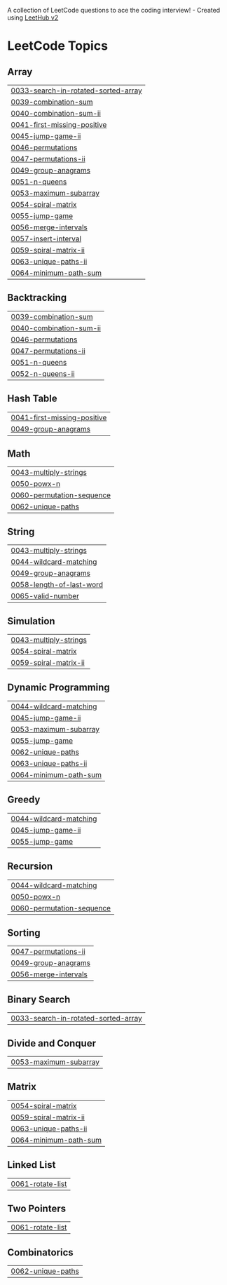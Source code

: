 A collection of LeetCode questions to ace the coding interview! - Created using [LeetHub v2](https://github.com/arunbhardwaj/LeetHub-2.0)
<!---LeetCode Topics Start-->
# LeetCode Topics
## Array
|  |
| ------- |
| [0033-search-in-rotated-sorted-array](https://github.com/Geetha2503/Daily-Coding-Challenge/tree/master/0033-search-in-rotated-sorted-array) |
| [0039-combination-sum](https://github.com/Geetha2503/Daily-Coding-Challenge/tree/master/0039-combination-sum) |
| [0040-combination-sum-ii](https://github.com/Geetha2503/Daily-Coding-Challenge/tree/master/0040-combination-sum-ii) |
| [0041-first-missing-positive](https://github.com/Geetha2503/Daily-Coding-Challenge/tree/master/0041-first-missing-positive) |
| [0045-jump-game-ii](https://github.com/Geetha2503/Daily-Coding-Challenge/tree/master/0045-jump-game-ii) |
| [0046-permutations](https://github.com/Geetha2503/Daily-Coding-Challenge/tree/master/0046-permutations) |
| [0047-permutations-ii](https://github.com/Geetha2503/Daily-Coding-Challenge/tree/master/0047-permutations-ii) |
| [0049-group-anagrams](https://github.com/Geetha2503/Daily-Coding-Challenge/tree/master/0049-group-anagrams) |
| [0051-n-queens](https://github.com/Geetha2503/Daily-Coding-Challenge/tree/master/0051-n-queens) |
| [0053-maximum-subarray](https://github.com/Geetha2503/Daily-Coding-Challenge/tree/master/0053-maximum-subarray) |
| [0054-spiral-matrix](https://github.com/Geetha2503/Daily-Coding-Challenge/tree/master/0054-spiral-matrix) |
| [0055-jump-game](https://github.com/Geetha2503/Daily-Coding-Challenge/tree/master/0055-jump-game) |
| [0056-merge-intervals](https://github.com/Geetha2503/Daily-Coding-Challenge/tree/master/0056-merge-intervals) |
| [0057-insert-interval](https://github.com/Geetha2503/Daily-Coding-Challenge/tree/master/0057-insert-interval) |
| [0059-spiral-matrix-ii](https://github.com/Geetha2503/Daily-Coding-Challenge/tree/master/0059-spiral-matrix-ii) |
| [0063-unique-paths-ii](https://github.com/Geetha2503/Daily-Coding-Challenge/tree/master/0063-unique-paths-ii) |
| [0064-minimum-path-sum](https://github.com/Geetha2503/Daily-Coding-Challenge/tree/master/0064-minimum-path-sum) |
## Backtracking
|  |
| ------- |
| [0039-combination-sum](https://github.com/Geetha2503/Daily-Coding-Challenge/tree/master/0039-combination-sum) |
| [0040-combination-sum-ii](https://github.com/Geetha2503/Daily-Coding-Challenge/tree/master/0040-combination-sum-ii) |
| [0046-permutations](https://github.com/Geetha2503/Daily-Coding-Challenge/tree/master/0046-permutations) |
| [0047-permutations-ii](https://github.com/Geetha2503/Daily-Coding-Challenge/tree/master/0047-permutations-ii) |
| [0051-n-queens](https://github.com/Geetha2503/Daily-Coding-Challenge/tree/master/0051-n-queens) |
| [0052-n-queens-ii](https://github.com/Geetha2503/Daily-Coding-Challenge/tree/master/0052-n-queens-ii) |
## Hash Table
|  |
| ------- |
| [0041-first-missing-positive](https://github.com/Geetha2503/Daily-Coding-Challenge/tree/master/0041-first-missing-positive) |
| [0049-group-anagrams](https://github.com/Geetha2503/Daily-Coding-Challenge/tree/master/0049-group-anagrams) |
## Math
|  |
| ------- |
| [0043-multiply-strings](https://github.com/Geetha2503/Daily-Coding-Challenge/tree/master/0043-multiply-strings) |
| [0050-powx-n](https://github.com/Geetha2503/Daily-Coding-Challenge/tree/master/0050-powx-n) |
| [0060-permutation-sequence](https://github.com/Geetha2503/Daily-Coding-Challenge/tree/master/0060-permutation-sequence) |
| [0062-unique-paths](https://github.com/Geetha2503/Daily-Coding-Challenge/tree/master/0062-unique-paths) |
## String
|  |
| ------- |
| [0043-multiply-strings](https://github.com/Geetha2503/Daily-Coding-Challenge/tree/master/0043-multiply-strings) |
| [0044-wildcard-matching](https://github.com/Geetha2503/Daily-Coding-Challenge/tree/master/0044-wildcard-matching) |
| [0049-group-anagrams](https://github.com/Geetha2503/Daily-Coding-Challenge/tree/master/0049-group-anagrams) |
| [0058-length-of-last-word](https://github.com/Geetha2503/Daily-Coding-Challenge/tree/master/0058-length-of-last-word) |
| [0065-valid-number](https://github.com/Geetha2503/Daily-Coding-Challenge/tree/master/0065-valid-number) |
## Simulation
|  |
| ------- |
| [0043-multiply-strings](https://github.com/Geetha2503/Daily-Coding-Challenge/tree/master/0043-multiply-strings) |
| [0054-spiral-matrix](https://github.com/Geetha2503/Daily-Coding-Challenge/tree/master/0054-spiral-matrix) |
| [0059-spiral-matrix-ii](https://github.com/Geetha2503/Daily-Coding-Challenge/tree/master/0059-spiral-matrix-ii) |
## Dynamic Programming
|  |
| ------- |
| [0044-wildcard-matching](https://github.com/Geetha2503/Daily-Coding-Challenge/tree/master/0044-wildcard-matching) |
| [0045-jump-game-ii](https://github.com/Geetha2503/Daily-Coding-Challenge/tree/master/0045-jump-game-ii) |
| [0053-maximum-subarray](https://github.com/Geetha2503/Daily-Coding-Challenge/tree/master/0053-maximum-subarray) |
| [0055-jump-game](https://github.com/Geetha2503/Daily-Coding-Challenge/tree/master/0055-jump-game) |
| [0062-unique-paths](https://github.com/Geetha2503/Daily-Coding-Challenge/tree/master/0062-unique-paths) |
| [0063-unique-paths-ii](https://github.com/Geetha2503/Daily-Coding-Challenge/tree/master/0063-unique-paths-ii) |
| [0064-minimum-path-sum](https://github.com/Geetha2503/Daily-Coding-Challenge/tree/master/0064-minimum-path-sum) |
## Greedy
|  |
| ------- |
| [0044-wildcard-matching](https://github.com/Geetha2503/Daily-Coding-Challenge/tree/master/0044-wildcard-matching) |
| [0045-jump-game-ii](https://github.com/Geetha2503/Daily-Coding-Challenge/tree/master/0045-jump-game-ii) |
| [0055-jump-game](https://github.com/Geetha2503/Daily-Coding-Challenge/tree/master/0055-jump-game) |
## Recursion
|  |
| ------- |
| [0044-wildcard-matching](https://github.com/Geetha2503/Daily-Coding-Challenge/tree/master/0044-wildcard-matching) |
| [0050-powx-n](https://github.com/Geetha2503/Daily-Coding-Challenge/tree/master/0050-powx-n) |
| [0060-permutation-sequence](https://github.com/Geetha2503/Daily-Coding-Challenge/tree/master/0060-permutation-sequence) |
## Sorting
|  |
| ------- |
| [0047-permutations-ii](https://github.com/Geetha2503/Daily-Coding-Challenge/tree/master/0047-permutations-ii) |
| [0049-group-anagrams](https://github.com/Geetha2503/Daily-Coding-Challenge/tree/master/0049-group-anagrams) |
| [0056-merge-intervals](https://github.com/Geetha2503/Daily-Coding-Challenge/tree/master/0056-merge-intervals) |
## Binary Search
|  |
| ------- |
| [0033-search-in-rotated-sorted-array](https://github.com/Geetha2503/Daily-Coding-Challenge/tree/master/0033-search-in-rotated-sorted-array) |
## Divide and Conquer
|  |
| ------- |
| [0053-maximum-subarray](https://github.com/Geetha2503/Daily-Coding-Challenge/tree/master/0053-maximum-subarray) |
## Matrix
|  |
| ------- |
| [0054-spiral-matrix](https://github.com/Geetha2503/Daily-Coding-Challenge/tree/master/0054-spiral-matrix) |
| [0059-spiral-matrix-ii](https://github.com/Geetha2503/Daily-Coding-Challenge/tree/master/0059-spiral-matrix-ii) |
| [0063-unique-paths-ii](https://github.com/Geetha2503/Daily-Coding-Challenge/tree/master/0063-unique-paths-ii) |
| [0064-minimum-path-sum](https://github.com/Geetha2503/Daily-Coding-Challenge/tree/master/0064-minimum-path-sum) |
## Linked List
|  |
| ------- |
| [0061-rotate-list](https://github.com/Geetha2503/Daily-Coding-Challenge/tree/master/0061-rotate-list) |
## Two Pointers
|  |
| ------- |
| [0061-rotate-list](https://github.com/Geetha2503/Daily-Coding-Challenge/tree/master/0061-rotate-list) |
## Combinatorics
|  |
| ------- |
| [0062-unique-paths](https://github.com/Geetha2503/Daily-Coding-Challenge/tree/master/0062-unique-paths) |
<!---LeetCode Topics End-->